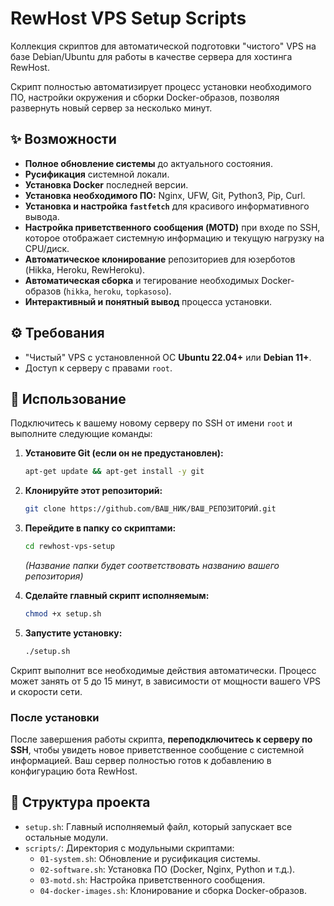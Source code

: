 # RewHost VPS Setup Scripts

Коллекция скриптов для автоматической подготовки "чистого" VPS на базе Debian/Ubuntu для работы в качестве сервера для хостинга RewHost.

Скрипт полностью автоматизирует процесс установки необходимого ПО, настройки окружения и сборки Docker-образов, позволяя развернуть новый сервер за несколько минут.

## ✨ Возможности

-   **Полное обновление системы** до актуального состояния.
-   **Русификация** системной локали.
-   **Установка Docker** последней версии.
-   **Установка необходимого ПО:** Nginx, UFW, Git, Python3, Pip, Curl.
-   **Установка и настройка `fastfetch`** для красивого информативного вывода.
-   **Настройка приветственного сообщения (MOTD)** при входе по SSH, которое отображает системную информацию и текущую нагрузку на CPU/диск.
-   **Автоматическое клонирование** репозиториев для юзерботов (Hikka, Heroku, RewHeroku).
-   **Автоматическая сборка** и тегирование необходимых Docker-образов (`hikka`, `heroku`, `topkasoso`).
-   **Интерактивный и понятный вывод** процесса установки.

## ⚙️ Требования

-   "Чистый" VPS с установленной ОС **Ubuntu 22.04+** или **Debian 11+**.
-   Доступ к серверу с правами `root`.

## 🚀 Использование

Подключитесь к вашему новому серверу по SSH от имени `root` и выполните следующие команды:

1.  **Установите Git (если он не предустановлен):**
    ```bash
    apt-get update && apt-get install -y git
    ```

2.  **Клонируйте этот репозиторий:**
    ```bash
    git clone https://github.com/ВАШ_НИК/ВАШ_РЕПОЗИТОРИЙ.git
    ```

3.  **Перейдите в папку со скриптами:**
    ```bash
    cd rewhost-vps-setup 
    ```
    *(Название папки будет соответствовать названию вашего репозитория)*

4.  **Сделайте главный скрипт исполняемым:**
    ```bash
    chmod +x setup.sh
    ```

5.  **Запустите установку:**
    ```bash
    ./setup.sh
    ```

Скрипт выполнит все необходимые действия автоматически. Процесс может занять от 5 до 15 минут, в зависимости от мощности вашего VPS и скорости сети.

### После установки

После завершения работы скрипта, **переподключитесь к серверу по SSH**, чтобы увидеть новое приветственное сообщение с системной информацией. Ваш сервер полностью готов к добавлению в конфигурацию бота RewHost.

## 📂 Структура проекта

-   `setup.sh`: Главный исполняемый файл, который запускает все остальные модули.
-   `scripts/`: Директория с модульными скриптами:
    -   `01-system.sh`: Обновление и русификация системы.
    -   `02-software.sh`: Установка ПО (Docker, Nginx, Python и т.д.).
    -   `03-motd.sh`: Настройка приветственного сообщения.
    -   `04-docker-images.sh`: Клонирование и сборка Docker-образов.